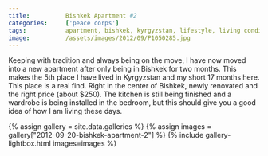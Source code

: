 ```yaml
---
title:			Bishkek Apartment #2
categories:		['peace corps']
tags:			apartment, bishkek, kyrgyzstan, lifestyle, living conditions, peace corps
image:			/assets/images/2012/09/P1050285.jpg
---
```


Keeping with tradition and always being on the move, I have now moved into a new apartment after only being in Bishkek for two months. This makes the 5th place I have lived in Kyrgyzstan and my short 17 months here. This place is a real find. Right in the center of Bishkek, newly renovated and the right price (about \$250). The kitchen is still being finished and a wardrobe is being installed in the bedroom, but this should give you a good idea of how I am living these days.

{% assign gallery = site.data.galleries %}
{% assign images = gallery["2012-09-20-bishkek-apartment-2"] %}
{% include gallery-lightbox.html images=images %}
